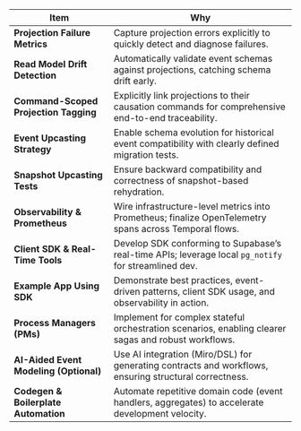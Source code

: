 | Item                                  | Why                                                                                                    |
| ------------------------------------- | ------------------------------------------------------------------------------------------------------ |
| **Projection Failure Metrics**        | Capture projection errors explicitly to quickly detect and diagnose failures.                          |
| **Read Model Drift Detection**        | Automatically validate event schemas against projections, catching schema drift early.                 |
| **Command-Scoped Projection Tagging** | Explicitly link projections to their causation commands for comprehensive end-to-end traceability.     |
| **Event Upcasting Strategy**          | Enable schema evolution for historical event compatibility with clearly defined migration tests.       |
| **Snapshot Upcasting Tests**          | Ensure backward compatibility and correctness of snapshot-based rehydration.                           |
| **Observability & Prometheus**        | Wire infrastructure-level metrics into Prometheus; finalize OpenTelemetry spans across Temporal flows. |
| **Client SDK & Real-Time Tools**      | Develop SDK conforming to Supabase’s real-time APIs; leverage local `pg_notify` for streamlined dev.   |
| **Example App Using SDK**             | Demonstrate best practices, event-driven patterns, client SDK usage, and observability in action.      |
| **Process Managers (PMs)**            | Implement for complex stateful orchestration scenarios, enabling clearer sagas and robust workflows.   |
| **AI-Aided Event Modeling (Optional)**| Use AI integration (Miro/DSL) for generating contracts and workflows, ensuring structural correctness. |
| **Codegen & Boilerplate Automation**  | Automate repetitive domain code (event handlers, aggregates) to accelerate development velocity.       |
